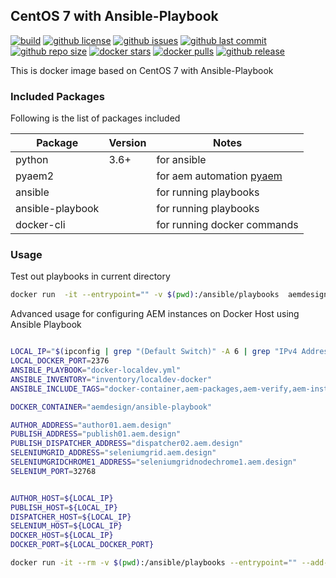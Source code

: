## CentOS 7 with Ansible-Playbook

[![build](https://github.com/aem-design/docker-ansible-playbook/actions/workflows/build.yml/badge.svg?branch=centos7)](https://github.com/aem-design/docker-ansible-playbook/actions/workflows/build.yml) 
[![github license](https://img.shields.io/github/license/aem-design/ansible-playbook)](https://github.com/aem-design/ansible-playbook) 
[![github issues](https://img.shields.io/github/issues/aem-design/ansible-playbook)](https://github.com/aem-design/ansible-playbook) 
[![github last commit](https://img.shields.io/github/last-commit/aem-design/ansible-playbook)](https://github.com/aem-design/ansible-playbook) 
[![github repo size](https://img.shields.io/github/repo-size/aem-design/ansible-playbook)](https://github.com/aem-design/ansible-playbook) 
[![docker stars](https://img.shields.io/docker/stars/aemdesign/ansible-playbook)](https://hub.docker.com/r/aemdesign/ansible-playbook) 
[![docker pulls](https://img.shields.io/docker/pulls/aemdesign/ansible-playbook)](https://hub.docker.com/r/aemdesign/ansible-playbook) 
[![github release](https://img.shields.io/github/release/aem-design/ansible-playbook)](https://github.com/aem-design/ansible-playbook)

This is docker image based on CentOS 7 with Ansible-Playbook

### Included Packages

Following is the list of packages included

| Package | Version | Notes  |
| ---  | ---    | --- |
| python | 3.6+ | for ansible |
| pyaem2 | | for aem automation [pyaem](https://github.com/aem-design/pyaem2) |
| ansible | | for running playbooks |
| ansible-playbook | | for running playbooks |
| docker-cli | | for running docker commands |

### Usage

Test out playbooks in current directory

```bash
docker run  -it --entrypoint="" -v $(pwd):/ansible/playbooks  aemdesign/ansible-playbook bash
```

Advanced usage for configuring AEM instances on Docker Host using Ansible Playbook

```bash

LOCAL_IP="$(ipconfig | grep "(Default Switch)" -A 6 | grep "IPv4 Address" | head -n1 | awk -F ": " '/1/ {print $2}')"
LOCAL_DOCKER_PORT=2376
ANSIBLE_PLAYBOOK="docker-localdev.yml"
ANSIBLE_INVENTORY="inventory/localdev-docker"
ANSIBLE_INCLUDE_TAGS="docker-container,aem-packages,aem-verify,aem-install-package-using-ansible,aem-license"

DOCKER_CONTAINER="aemdesign/ansible-playbook"

AUTHOR_ADDRESS="author01.aem.design"
PUBLISH_ADDRESS="publish01.aem.design"
PUBLISH_DISPATCHER_ADDRESS="dispatcher02.aem.design"
SELENIUMGRID_ADDRESS="seleniumgrid.aem.design"
SELENIUMGRIDCHROME1_ADDRESS="seleniumgridnodechrome1.aem.design"
SELENIUM_PORT=32768


AUTHOR_HOST=${LOCAL_IP}
PUBLISH_HOST=${LOCAL_IP}
DISPATCHER_HOST=${LOCAL_IP}
SELENIUM_HOST=${LOCAL_IP}
DOCKER_HOST=${LOCAL_IP}
DOCKER_PORT=${LOCAL_DOCKER_PORT}

docker run -it --rm -v $(pwd):/ansible/playbooks --entrypoint="" --add-host $AUTHOR_ADDRESS:$AUTHOR_HOST --add-host $PUBLISH_ADDRESS:$PUBLISH_HOST --add-host $PUBLISH_DISPATCHER_ADDRESS:$DISPATCHER_HOST --add-host $SELENIUMGRID_ADDRESS:$DOCKER_HOST --add-host $SELENIUMGRIDCHROME1_ADDRESS:$SELENIUM_HOST $DOCKER_CONTAINER bash -c "export ANSIBLE_LIBRARY=./library && ansible-playbook $ANSIBLE_PLAYBOOK -i $ANSIBLE_INVENTORY --extra-vars "service_aem_host=$LOCAL_IP" --tags=$ANSIBLE_INCLUDE_TAGS -e docker_host=tcp://$DOCKER_HOST:$DOCKER_PORT"
```

